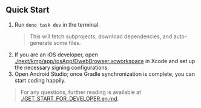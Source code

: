 ## Quick Start

1. Run `deno task dev` in the terminal.
   > This will fetch subprojects, download dependencies, and auto-generate some files.
1. If you are an iOS developer, open [./next/kmp/app/iosApp/DwebBrowser.xcworkspace](./next/kmp/app/iosApp/DwebBrowser.xcworkspace) in Xcode and set up the necessary signing configurations.
1. Open Android Studio; once Gradle synchronization is complete, you can start coding happily.

> For any questions, further reading is available at [./GET_START_FOR_DEVELOPER.en.md](./GET_START_FOR_DEVELOPER.en.md).
